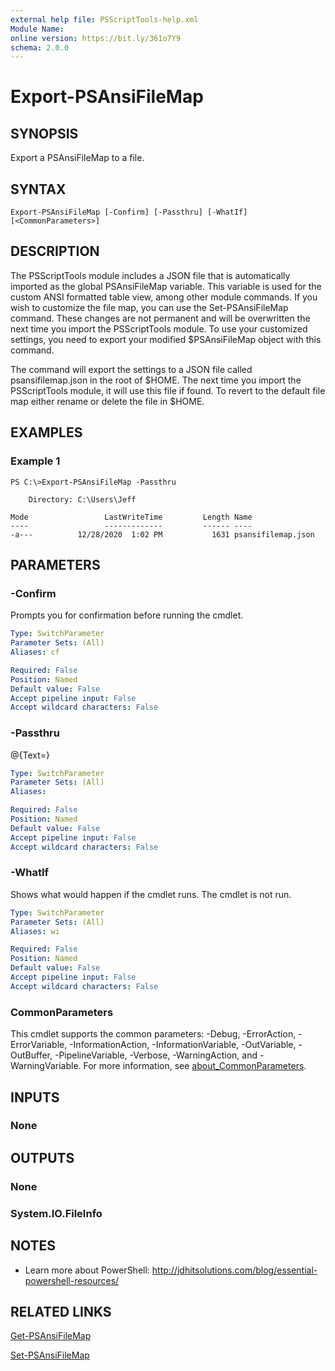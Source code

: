 ```yaml
---
external help file: PSScriptTools-help.xml
Module Name:
online version: https://bit.ly/361o7Y9
schema: 2.0.0
---
```


# Export-PSAnsiFileMap

## SYNOPSIS
Export a PSAnsiFileMap to a file.

## SYNTAX

```
Export-PSAnsiFileMap [-Confirm] [-Passthru] [-WhatIf] [<CommonParameters>]
```

## DESCRIPTION
The PSScriptTools module includes a JSON file that is automatically imported as the global PSAnsiFileMap variable.
This variable is used for the custom ANSI formatted table view, among other module commands.
If you wish to customize the file map, you can use the Set-PSAnsiFileMap command.
These changes are not permanent and will be overwritten the next time you import the PSScriptTools module.
To use your customized settings, you need to export your modified $PSAnsiFileMap object with this command.

The command will export the settings to a JSON file called psansifilemap.json in the root of $HOME.
The next time you import the PSScriptTools module, it will use this file if found.
To revert to the default file map either rename or delete the file in $HOME.

## EXAMPLES

### Example 1
```
PS C:\>Export-PSAnsiFileMap -Passthru

    Directory: C:\Users\Jeff

Mode                 LastWriteTime         Length Name
----                 -------------         ------ ----
-a---          12/28/2020  1:02 PM           1631 psansifilemap.json
```

## PARAMETERS

### -Confirm
Prompts you for confirmation before running the cmdlet.

```yaml
Type: SwitchParameter
Parameter Sets: (All)
Aliases: cf

Required: False
Position: Named
Default value: False
Accept pipeline input: False
Accept wildcard characters: False
```

### -Passthru
@{Text=}

```yaml
Type: SwitchParameter
Parameter Sets: (All)
Aliases:

Required: False
Position: Named
Default value: False
Accept pipeline input: False
Accept wildcard characters: False
```

### -WhatIf
Shows what would happen if the cmdlet runs.
The cmdlet is not run.

```yaml
Type: SwitchParameter
Parameter Sets: (All)
Aliases: wi

Required: False
Position: Named
Default value: False
Accept pipeline input: False
Accept wildcard characters: False
```

### CommonParameters
This cmdlet supports the common parameters: -Debug, -ErrorAction, -ErrorVariable, -InformationAction, -InformationVariable, -OutVariable, -OutBuffer, -PipelineVariable, -Verbose, -WarningAction, and -WarningVariable. For more information, see [about_CommonParameters](http://go.microsoft.com/fwlink/?LinkID=113216).

## INPUTS

### None
## OUTPUTS

### None
### System.IO.FileInfo
## NOTES
* Learn more about PowerShell: http://jdhitsolutions.com/blog/essential-powershell-resources/

## RELATED LINKS

[Get-PSAnsiFileMap]()

[Set-PSAnsiFileMap]()

